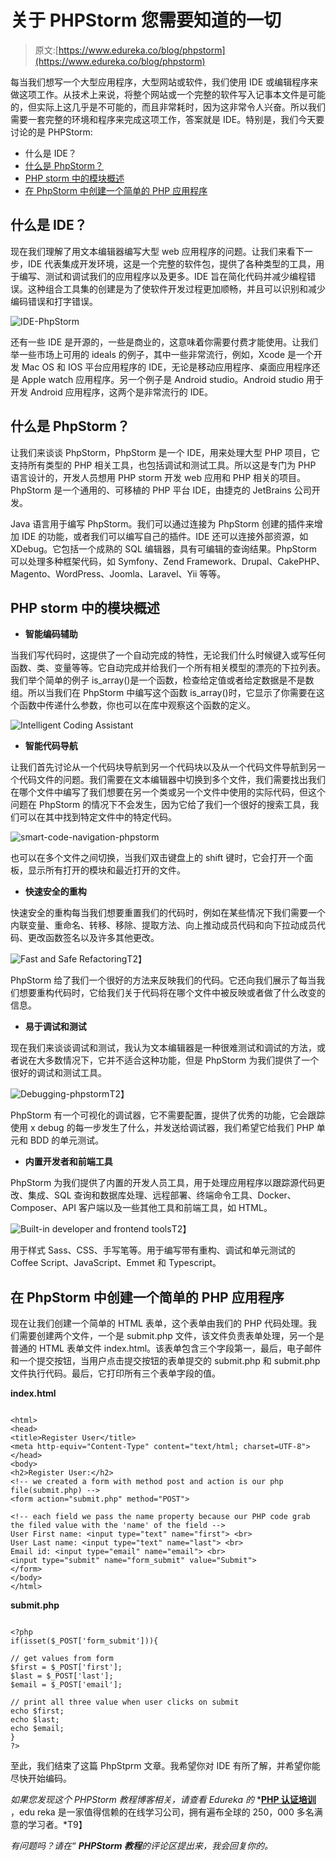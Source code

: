 # 关于 PHPStorm 您需要知道的一切

> 原文:[https://www.edureka.co/blog/phpstorm](https://www.edureka.co/blog/phpstorm)

每当我们想写一个大型应用程序，大型网站或软件，我们使用 IDE 或编辑程序来做这项工作。从技术上来说，将整个网站或一个完整的软件写入记事本文件是可能的，但实际上这几乎是不可能的，而且非常耗时，因为这非常令人兴奋。所以我们需要一套完整的环境和程序来完成这项工作，答案就是 IDE。特别是，我们今天要讨论的是 PHPStorm:

*   什么是 IDE？
*   [什么是 PhpStorm？](#phpstorm)
*   [PHP storm 中的模块概述](#overview)
*   [在 PhpStorm 中创建一个简单的 PHP 应用程序](#application)

## 什么是 IDE？

现在我们理解了用文本编辑器编写大型 web 应用程序的问题。让我们来看下一步，IDE 代表集成开发环境，这是一个完整的软件包，提供了各种类型的工具，用于编写、测试和调试我们的应用程序以及更多。IDE 旨在简化代码并减少编程错误。这种组合工具集的创建是为了使软件开发过程更加顺畅，并且可以识别和减少编码错误和打字错误。

![IDE-PhpStorm](../Images/3f19fc1f305e023248f704c4c25cdfe3.png)

还有一些 IDE 是开源的，一些是商业的，这意味着你需要付费才能使用。让我们举一些市场上可用的 ideals 的例子，其中一些非常流行，例如，Xcode 是一个开发 Mac OS 和 IOS 平台应用程序的 IDE，无论是移动应用程序、桌面应用程序还是 Apple watch 应用程序。另一个例子是 Android studio。Android studio 用于开发 Android 应用程序，这两个是非常流行的 IDE。

## **什么是 PhpStorm？**

让我们来谈谈 PhpStorm，PhpStorm 是一个 IDE，用来处理大型 PHP 项目，它支持所有类型的 PHP 相关工具，也包括调试和测试工具。所以这是专门为 PHP 语言设计的，开发人员想用 PHP storm 开发 web 应用和 PHP 相关的项目。PhpStorm 是一个通用的、可移植的 PHP 平台 IDE，由捷克的 JetBrains 公司开发。

Java 语言用于编写 PhpStorm。我们可以通过连接为 PhpStorm 创建的插件来增加 IDE 的功能，或者我们可以编写自己的插件。IDE 还可以连接外部资源，如 XDebug。它包括一个成熟的 SQL 编辑器，具有可编辑的查询结果。PhpStorm 可以处理多种框架代码，如 Symfony、Zend Framework、Drupal、CakePHP、Magento、WordPress、Joomla、Laravel、Yii 等等。

## **PHP storm 中的模块概述**

*   **智能编码辅助**

当我们写代码时，这提供了一个自动完成的特性，无论我们什么时候键入或写任何函数、类、变量等等。它自动完成并给我们一个所有相关模型的漂亮的下拉列表。我们举个简单的例子 is_array()是一个函数，检查给定值或者给定数据是不是数组。所以当我们在 PhpStorm 中编写这个函数 is_array()时，它显示了你需要在这个函数中传递什么参数，你也可以在库中观察这个函数的定义。

![Intelligent Coding Assistant](../Images/b4f9f9a495988cd0c68b6c1be65f16d1.png)

*   **智能代码导航**

让我们首先讨论从一个代码块导航到另一个代码块以及从一个代码文件导航到另一个代码文件的问题。我们需要在文本编辑器中切换到多个文件，我们需要找出我们在哪个文件中编写了我们想要在另一个类或另一个文件中使用的实际代码，但这个问题在 PhpStorm 的情况下不会发生，因为它给了我们一个很好的搜索工具，我们可以在其中找到特定文件中的特定代码。

![smart-code-navigation-phpstorm](../Images/f57f4b950c49c14aec882456fdf04a8e.png)

也可以在多个文件之间切换，当我们双击键盘上的 shift 键时，它会打开一个面板，显示所有打开的模块和最近打开的文件。

*   **快速安全的重构**

快速安全的重构每当我们想要重置我们的代码时，例如在某些情况下我们需要一个内联变量、重命名、转移、移除、提取方法、向上推动成员代码和向下拉动成员代码、更改函数签名以及许多其他更改。

![Fast and Safe Refactoring](../Images/c1356b599536cc08502bb4bc38f98178.png)T2】

PhpStorm 给了我们一个很好的方法来反映我们的代码。它还向我们展示了每当我们想要重构代码时，它给我们关于代码将在哪个文件中被反映或者做了什么改变的信息。

*   **易于调试和测试**

现在我们来谈谈调试和测试，我认为文本编辑器是一种很难测试和调试的方法，或者说在大多数情况下，它并不适合这种功能，但是 PhpStorm 为我们提供了一个很好的调试和测试工具。

![Debugging-phpstorm](../Images/b7bf8240a6b71fc2eb6649cac1fce83f.png)T2】

PhpStorm 有一个可视化的调试器，它不需要配置，提供了优秀的功能，它会跟踪使用 x debug 的每一步发生了什么，并发送给调试器，我们希望它给我们 PHP 单元和 BDD 的单元测试。

*   **内置开发者和前端工具**

PhpStorm 为我们提供了内置的开发人员工具，用于处理应用程序以跟踪源代码更改、集成、SQL 查询和数据库处理、远程部署、终端命令工具、Docker、Composer、API 客户端以及一些其他工具和前端工具，如 HTML。

![Built-in developer and frontend tools](../Images/c1c23fe94ea9914be83ec970a989044d.png)T2】

用于样式 Sass、CSS、手写笔等。用于编写带有重构、调试和单元测试的 Coffee Script、JavaScript、Emmet 和 Typescript。

## **在 PhpStorm 中创建一个简单的 PHP 应用程序**

现在让我们创建一个简单的 HTML 表单，这个表单由我们的 PHP 代码处理。我们需要创建两个文件，一个是 submit.php 文件，该文件负责表单处理，另一个是普通的 HTML 表单文件 index.html。该表单包含三个字段第一，最后，电子邮件和一个提交按钮，当用户点击提交按钮的表单提交的 submit.php 和 submit.php 文件执行代码。最后，它打印所有三个表单字段的值。

**index.html**

```

<html>
<head>
<title>Register User</title>
<meta http-equiv="Content-Type" content="text/html; charset=UTF-8">
</head>
<body>
<h2>Register User:</h2>
<!-- we created a form with method post and action is our php file(submit.php) -->
<form action="submit.php" method="POST">

<!-- each field we pass the name property because our PHP code grab the filed value with the 'name' of the field -->
User First name: <input type="text" name="first"> <br>
User Last name: <input type="text" name="last"> <br>
Email id: <input type="email" name="email"> <br>
<input type="submit" name="form_submit" value="Submit">
</form>
</body>
</html>

```

**submit.php**

```

<?php
if(isset($_POST['form_submit'])){

// get values from form
$first = $_POST['first'];
$last = $_POST['last'];
$email = $_POST['email'];

// print all three value when user clicks on submit
echo $first;
echo $last;
echo $email;
}
?>

```

至此，我们结束了这篇 PhpStprm 文章。我希望你对 IDE 有所了解，并希望你能尽快开始编码。

*如果您发现这个 PHPStorm 教程博客相关，请查看 Edureka 的* *[**PHP 认证培训**](https://www.edureka.co/php-mysql-self-paced) ，edu reka 是一家值得信赖的在线学习公司，拥有遍布全球的 250，000 多名满意的学习者。*T9】

*有问题吗？请在“ **PHPStorm 教程**的评论区提出来，我会回复你的。*